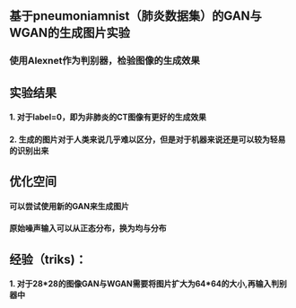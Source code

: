 ## 基于pneumoniamnist（肺炎数据集）的GAN与WGAN的生成图片实验
### 使用Alexnet作为判别器，检验图像的生成效果
## 实验结果
#### 1. 对于label=0，即为非肺炎的CT图像有更好的生成效果
#### 2. 生成的图片对于人类来说几乎难以区分，但是对于机器来说还是可以较为轻易的识别出来
## 优化空间
#### 可以尝试使用新的GAN来生成图片
#### 原始噪声输入可以从正态分布，换为均与分布
## 经验（triks)：
#### 1. 对于28\*28的图像GAN与WGAN需要将图片扩大为64*64的大小,再输入判别器中
